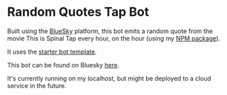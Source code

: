 # Random Quotes Tap Bot

Built using the [BlueSky](https://bsky.app) platform, this bot emits a random quote from the movie This is Spinal Tap every hour, on the hour (using my [NPM package](https://www.npmjs.com/package/tap-quotes-npm-pkg)).

It uses the [starter bot template](https://docs.bsky.app/docs/starter-templates/bots).

This bot can be found on Bluesky [here](https://bsky.app/profile/randomtapquote.bsky.social).

It's currently running on my localhost, but might be deployed to a cloud service in the future.
